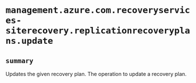 # `management.azure.com.recoveryservices-siterecovery.replicationrecoveryplans.update`

## `summary`
Updates the given recovery plan. The operation to update a recovery plan.


